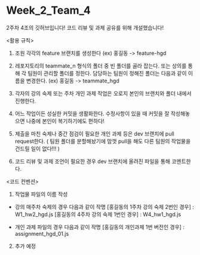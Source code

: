 # Week_2_Team_4
2주차 4조의 깃허브입니다!
코드 리뷰 및 과제 공유를 위해 개설했습니다!

<활용 규칙>
1. 조원 각각의 feature 브랜치를 생성한다
  (ex) 홍길동 -> feature-hgd

2. 레포지토리의 teammate_n 형식의 폴더 중 빈 폴더를 골라 잡는다.
   또는 상의를 통해 각 팀원이 관리할 폴더를 정한다.
   담당하는 팀원이 정해진 폴더는 다음과 같이 이름을 변경한다.
   (ex) 홍길동 -> teammate_hgd

3. 각자의 강의 숙제 또는 주차 개인 과제 작업은 
   오로지 본인의 브랜치와 폴더 내에서 진행한다.

4. 어느 작업이든 성실한 커밋을 생활화한다.
   수정사항이 있을 때 커밋을 잘 작성해놓으면 
   나중에 본인이 복기하기에도 편하다!

5. 제출을 마친 숙제나 중간 점검이 필요한 개인 과제 등은
   dev 브랜치에 pull request한다.
   ( 팀원 폴더를 분할해놨기에 맘껏 pull을 해도 
   다른 팀원의 작업물을 건드릴 일이 없다!!! )

6. 코드 리뷰 및 과제 조언이 필요한 경우 dev 브랜치에 올려진
   파일을 통해 코멘트한다.


<코드 컨벤션>
1. 작업물 파일의 이름 작성
 - 강의 매주차 숙제의 경우 다음과 같이 작명
   [홍길동의 1주차 강의 숙제 2번인 경우] : W1_hw2_hgd.js
   [홍길동의 4주차 강의 숙제 1번인 경우] : W4_hw1_hgd.js

 - 개인 과제 파일의 경우 다음과 같이 작명
   [홍길동의 개인과제 1번 버전인 경우] : assignment_hgd_01.js

2. 추가 예정